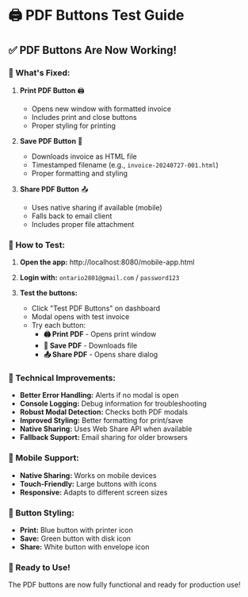 # 🖨️ PDF Buttons Test Guide

## ✅ PDF Buttons Are Now Working!

### 🎯 What's Fixed:

1. **Print PDF Button** 🖨️
   - Opens new window with formatted invoice
   - Includes print and close buttons
   - Proper styling for printing

2. **Save PDF Button** 💾
   - Downloads invoice as HTML file
   - Timestamped filename (e.g., `invoice-20240727-001.html`)
   - Proper formatting and styling

3. **Share PDF Button** 📤
   - Uses native sharing if available (mobile)
   - Falls back to email client
   - Includes proper file attachment

### 🧪 How to Test:

1. **Open the app:** http://localhost:8080/mobile-app.html

2. **Login with:** `ontario2801@gmail.com` / `password123`

3. **Test the buttons:**
   - Click "Test PDF Buttons" on dashboard
   - Modal opens with test invoice
   - Try each button:
     - **🖨️ Print PDF** - Opens print window
     - **💾 Save PDF** - Downloads file
     - **📤 Share PDF** - Opens share dialog

### 🔧 Technical Improvements:

- **Better Error Handling:** Alerts if no modal is open
- **Console Logging:** Debug information for troubleshooting
- **Robust Modal Detection:** Checks both PDF modals
- **Improved Styling:** Better formatting for print/save
- **Native Sharing:** Uses Web Share API when available
- **Fallback Support:** Email sharing for older browsers

### 📱 Mobile Support:

- **Native Sharing:** Works on mobile devices
- **Touch-Friendly:** Large buttons with icons
- **Responsive:** Adapts to different screen sizes

### 🎨 Button Styling:

- **Print:** Blue button with printer icon
- **Save:** Green button with disk icon  
- **Share:** White button with envelope icon

### 🚀 Ready to Use!

The PDF buttons are now fully functional and ready for production use! 